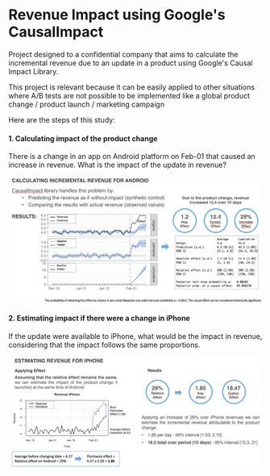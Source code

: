 # Revenue Impact using Google's CausalImpact

Project designed to a confidential company that aims to calculate the incremental revenue due to an update in a product using Google's Causal Impact Library.

This project is relevant because it can be easily applied to other situations where A/B tests are not possible to be implemented like a global product change / product launch / marketing campaign 

Here are the steps of this study:

#### 1. Calculating impact of the product change
There is a change in an app on Android platform on Feb-01 that caused an increase in revenue. What is the impact of the update in revenue?

![CI-1](CausalImpact-1.png)

#### 2. Estimating impact if there were a change in iPhone
If the update were available to iPhone, what would be the impact in revenue, considering that the impact follows the same proportions.

![CI-2](CausalImpact-2.png)




